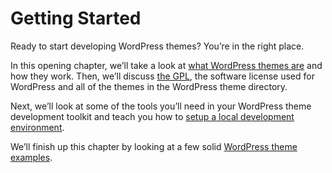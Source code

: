 # Getting Started

Ready to start developing WordPress themes? You’re in the right place.

In this opening chapter, we’ll take a look at [what WordPress themes are](https://developer.wordpress.org/theme/getting-started/what-is-a-theme/) and how they work. Then, we’ll discuss [the GPL](https://developer.wordpress.org/theme/getting-started/wordpress-licensing-the-gpl/), the software license used for WordPress and all of the themes in the WordPress theme directory.

Next, we’ll look at some of the tools you’ll need in your WordPress theme development toolkit and teach you how to [setup a local development environment](https://developer.wordpress.org/theme/getting-started/setting-up-a-development-environment/).

We’ll finish up this chapter by looking at a few solid [WordPress theme examples](https://developer.wordpress.org/themes/getting-started/theme-development-examples/).